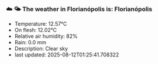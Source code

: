 ### ☁️ 🌤️  The weather in Florianópolis is: Florianópolis

- Temperature: 12.57°C
- On flesh: 12.02°C
- Relative air humidity: 82%
- Rain: 0.0 mm
- Description: Clear sky
- last updated: 2025-08-12T01:25:41.708322

